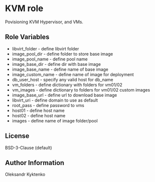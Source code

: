KVM role
=========

Povisioning KVM Hypervisor, and VMs.

Role Variables
--------------

-   libvirt_folder     - define libvirt folder  
-   image_pool_dir     - define folder to store base image 
-   image_pool_name    - define pool name 
-   image_base_dir     - define dir with base image 
-   image_base_name    - define name of base image
-   image_custom_name  - define name of image for deployment
-   db_user_host       - specify any valid host for db_name
-   vm_folders         - define dictionary with folders for vm01/02
-   vm_images          - define dictionary to folders for vm01/02 custom images
-   image_base_url     - define url to download base image 
-   libvirt_uri        - define domain to use as default 
-   root_pass          - define password to vms  
-   host01             - define host name  
-   host02             - define host name     
-   images             - define name of image folder/pool 


License
-------

BSD-3-Clause (default)


Author Information
------------------

Oleksandr Kyktenko

